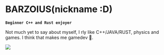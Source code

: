 # BARZOIUS(nickname :D) 

**`Beginner C++ and Rust enjoyer`**

Not much yet to say about myself, I rly like C++/JAVA/RUST, physics and games. 
I think that makes me gamedev :thinking:. 

   <p align="left">
      <a href="https://www.linkedin.com/in/moisel-rares-936258268/">
       <img src="https://img.shields.io/badge/linkedin-%230077B5.svg?&style=for-the-badge&logo=linkedin&logoColor=white" /> </a>
   </p>
